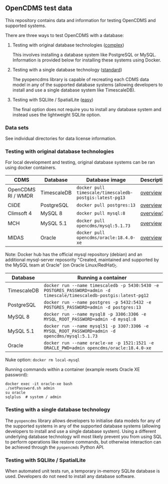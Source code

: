 ## OpenCDMS test data

This repository contains data and information for testing OpenCDMS and supported systems.

There are three ways to test OpenCDMS with a database:
1. Testing with original database technologies ([complex](#testing-with-original-database-technologies))

    This involves installing a database system like PostgreSQL or MySQL. Information is provided below for installing these systems using Docker.
    
2. Testing with a single database technology ([standard](#testing-with-a-single-database-technology))

    The pyopencdms library is capable of recreating each CDMS data model in any of the supported database systems (allowing developers to install and use a single database system like TimescaleDB).

3. Testing with SQLlite / SpatialLite ([easy](#testing-with-sqllite--spatiallite))

    The final option does not require you to install any database system and instead uses the lightweight SQLite option.

### Data sets

See individual directories for data license information.

### Testing with original database technologies

For local development and testing, original database systems can be ran using docker containers.

| CDMS               | Database    | Database image | Description |
|--------------------|-------------|----------------|-------------|
| OpenCDMS RI / WMDR | TimescaleDB | `docker pull timescale/timescaledb-postgis:latest-pg13` | [overview](https://github.com/timescale/timescaledb-docker) |
| CliDE              | PostgreSQL  | `docker pull postgres:13`                               | [overview](https://hub.docker.com/_/postgres) |
| Climsoft 4         | MySQL 8     | `docker pull mysql:8`                                   | [overview](https://hub.docker.com/_/mysql)) |
| MCH                | MySQL 5.1   | `docker pull opencdms/mysql:5.1.73`                     | [overview](https://github.com/opencdms/mysql-5.1.73) |
| MIDAS              | Oracle      | `docker pull opencdms/oracle:18.4.0-xe`                 | [overview](https://github.com/oracle/docker-images/tree/main/OracleDatabase/SingleInstance) |

Note: Docker hub has the official mysql repository (debian) and an additional mysql-server reposority "Created, maintained and supported by the MySQL team at Oracle" (on Oracle Linux/RedHat)[⬞](https://stackoverflow.com/questions/44854843/docker-is-there-any-difference-between-the-two-mysql-docker-images).

| Database    | Running a container |
|-------------|---------------------|
| TimescaleDB | `docker run --name timescaledb -p 5430:5430 -e POSTGRES_PASSWORD=admin -d timescale/timescaledb-postgis:latest-pg12` |
| PostgreSQL  | `docker run --name postgres -p 5432:5432 -e POSTGRES_PASSWORD=admin -d postgres:13` |
| MySQL 8     | `docker run --name mysql8 -p 3306:3306 -e MYSQL_ROOT_PASSWORD=admin -d mysql:8` |
| MySQL 5.1   | `docker run --name mysql51 -p 3307:3306 -e MYSQL_ROOT_PASSWORD=admin -d opencdms/mysql:5.1.73` |
| Oracle      | `docker run --name oracle-xe -p 1521:1521 -e ORACLE_PWD=admin opencdms/oracle:18.4.0-xe` |

Nuke option: `docker rm local-mysql`

Running commands within a container (example resets Oracle XE password):
```
docker exec -it oracle-xe bash
./setPassword.sh admin
su oracle
sqlplus  # system / admin
```

### Testing with a single database technology

The `pyopencdms` library allows developers to initialise data models for any of the supported systems in any of the supported database systems (allowing developers to install and use a single database system). Using a different underlying database technology will most likely prevent you from using SQL to perform operations like restore commands, but otherwise interaction can be achieved through the `pyopencmds` Python API.

### Testing with SQLlite / SpatialLite

When automated unit tests run, a temporary in-memory SQLite database is used. Developers do not need to install any database software.
